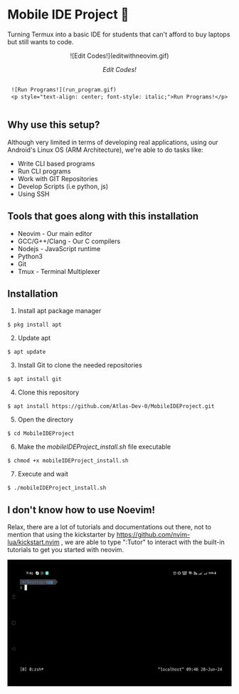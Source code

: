 # Mobile IDE Project 📱
Turning Termux into a basic IDE for students that can't afford to buy laptops but still wants to code.

<div style="display:flex; justify-content:center; align-items:center; flex-direction: column;">
    ![Edit Codes!](editwithneovim.gif)
    <p style="text-align: center; font-style: italic;">Edit Codes!</p>

    ![Run Programs!](run_program.gif)
    <p style="text-align: center; font-style: italic;">Run Programs!</p>
</div>

## Why use this setup?
Although very limited in terms of developing real applications, using our Android's Linux OS (ARM Architecture), we're able to do tasks like:

- Write CLI based programs
- Run CLI programs
- Work with GIT Repositories
- Develop Scripts (i.e python, js)
- Using SSH

## Tools that goes along with this installation

- Neovim - Our main editor
- GCC/G++/Clang - Our C compilers
- Nodejs - JavaScript runtime
- Python3 
- Git
- Tmux - Terminal Multiplexer

## Installation 

1. Install apt package manager
```
$ pkg install apt
```

2. Update apt
```
$ apt update 
```

3. Install Git to clone the needed repositories
```
$ apt install git
```

4. Clone this repository
```
$ apt install https://github.com/Atlas-Dev-0/MobileIDEProject.git
```

5. Open the directory
```
$ cd MobileIDEProject 
```

6. Make the *mobileIDEProject_install.sh* file executable
```
$ chmod +x mobileIDEProject_install.sh 
```

7. Execute and wait
```
$ ./mobileIDEProject_install.sh 
```


## I don't know how to use Noevim!
Relax, there are a lot of tutorials and documentations out there, not to mention that using the kickstarter by https://github.com/nvim-lua/kickstart.nvim , we are able to type ":Tutor" to interact with the built-in tutorials to get you started with neovim.

![tutor!](tutor.gif)

